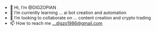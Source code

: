 - 👋 Hi, I’m @DIGZOPIAN
- 🌱 I’m currently learning ... ai bot creation  and automation 
- 💞️ I’m looking to collaborate on ... content creation and crypto trading 
- 📫 How to reach me ...digzo1986@gmail.com 

<!---
DIGZOPIAN/DIGZOPIAN is a ✨ special ✨ repository because its `README.md` (this file) appears on your GitHub profile.
You can click the Preview link to take a look at your changes.
--->
